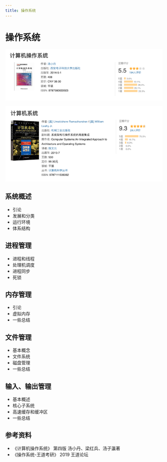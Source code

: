 ```yaml
---
title: 操作系统
---
```


# 操作系统

![打好基础推荐学习这本](images/os-base.png)

![学有余力可以适当翻看这本](images/os-better.png)

## 系统概述

- 引论
- 发展和分类
- 运行环境
- 体系结构

## 进程管理

- 进程和线程
- 处理机调度
- 进程同步
- 死锁

## 内存管理

- 引论
- 虚拟内存
- 一些总结

## 文件管理

- 基本概念
- 文件系统
- 磁盘管理
- 一些总结

## 输入、输出管理

- 基本概述
- 核心子系统
- 高速缓存和缓冲区
- 一些总结

## 参考资料

- 《计算机操作系统》 第四版 汤小丹、梁红兵、汤子瀛著
- 《操作系统-王道考研》 2019 王道论坛
